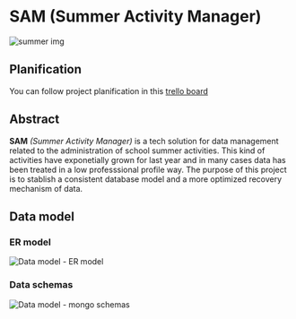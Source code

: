 # SAM (Summer Activity Manager)
![summer img](https://blogs.haverford.edu/ccpa/files/2019/04/04-summer-hacks-flip-flops-1080x675.jpg "logo")

## Planification 
You can follow project planification in this [trello board](https://trello.com/b/ZPLJAILD/personal)
## Abstract
**SAM** *(Summer Activity Manager)* is a tech solution for data management related to the administration of school summer activities. This kind of activities have exponetially grown for last year and in many cases data has been treated in a low professsional profile way. The purpose of this project is to stablish a consistent database model and a more optimized recovery mechanism of data.

## Data model
### ER model
![Data model - ER model](assets/data-model/model-ER.png)
### Data schemas
![Data model - mongo schemas](assets/data-model/data-schemas.png)


